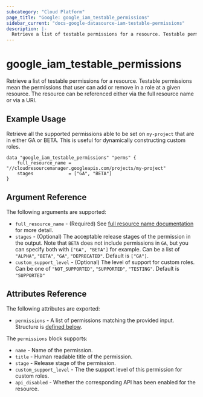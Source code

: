 ```yaml
---
subcategory: "Cloud Platform"
page_title: "Google: google_iam_testable_permissions"
sidebar_current: "docs-google-datasource-iam-testable-permissions"
description: |-
  Retrieve a list of testable permissions for a resource. Testable permissions mean the permissions that user can add or remove in a role at a given resource. The resource can be referenced either via the full resource name or via a URI.
---
```


# google\_iam\_testable\_permissions

Retrieve a list of testable permissions for a resource. Testable permissions mean the permissions that user can add or remove in a role at a given resource. The resource can be referenced either via the full resource name or via a URI.

## Example Usage

Retrieve all the supported permissions able to be set on `my-project` that are in either GA or BETA. This is useful for dynamically constructing custom roles.

```hcl
data "google_iam_testable_permissions" "perms" {
	full_resource_name = "//cloudresourcemanager.googleapis.com/projects/my-project"
	stages             = ["GA", "BETA"]
}
```

## Argument Reference

The following arguments are supported:

* `full_resource_name` - (Required) See [full resource name documentation](https://cloud.google.com/apis/design/resource_names#full_resource_name) for more detail.
* `stages` - (Optional) The acceptable release stages of the permission in the output. Note that `BETA` does not include permissions in `GA`, but you can specify both with `["GA", "BETA"]` for example. Can be a list of `"ALPHA"`, `"BETA"`, `"GA"`, `"DEPRECATED"`. Default is `["GA"]`.
* `custom_support_level` - (Optional) The level of support for custom roles. Can be one of `"NOT_SUPPORTED"`, `"SUPPORTED"`, `"TESTING"`. Default is `"SUPPORTED"`

## Attributes Reference

The following attributes are exported:

* `permissions` - A list of permissions matching the provided input. Structure is [defined below](#nested_permissions).

<a name="nested_permissions"></a>The `permissions` block supports:

* `name` - Name of the permission.
* `title` - Human readable title of the permission.
* `stage` - Release stage of the permission.
* `custom_support_level` - The the support level of this permission for custom roles.
* `api_disabled` - Whether the corresponding API has been enabled for the resource.

